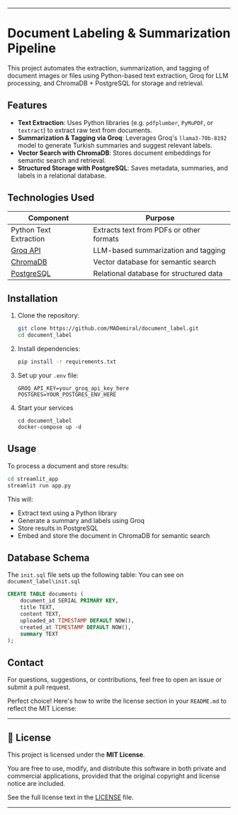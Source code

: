 
---


# Document Labeling & Summarization Pipeline

This project automates the extraction, summarization, and tagging of document images or files using Python-based text extraction, Groq for LLM processing, and ChromaDB + PostgreSQL for storage and retrieval.

## Features

- **Text Extraction**: Uses Python libraries (e.g. `pdfplumber`, `PyMuPDF`, or `textract`) to extract raw text from documents.
- **Summarization & Tagging via Groq**: Leverages Groq's `llama3-70b-8192` model to generate Turkish summaries and suggest relevant labels.
- **Vector Search with ChromaDB**: Stores document embeddings for semantic search and retrieval.
- **Structured Storage with PostgreSQL**: Saves metadata, summaries, and labels in a relational database.

## Technologies Used

| Component        | Purpose                          |
|------------------|----------------------------------|
| Python Text Extraction | Extracts text from PDFs or other formats |
| [Groq API](https://groq.com/) | LLM-based summarization and tagging |
| [ChromaDB](https://docs.trychroma.com/) | Vector database for semantic search |
| [PostgreSQL](https://www.postgresql.org/) | Relational database for structured data |


## Installation

1. Clone the repository:
   ```bash
   git clone https://github.com/MADemiral/document_label.git
   cd document_label
   ```

2. Install dependencies:
   ```bash
   pip install -r requirements.txt
   ```

3. Set up your `.env` file:
   ```
   GROQ_API_KEY=your_groq_api_key_here
   POSTGRES=YOUR_POSTGRES_ENV_HERE
   ```
4. Start your services
   ```
   cd document_label
   docker-compose up -d
   ```

## Usage

To process a document and store results:

```bash
cd streamlit_app
streamlit run app.py
```

This will:
- Extract text using a Python library
- Generate a summary and labels using Groq
- Store results in PostgreSQL
- Embed and store the document in ChromaDB for semantic search



## Database Schema

The `init.sql` file sets up the following table: You can see on `document_label\init.sql`

```sql
CREATE TABLE documents (
    document_id SERIAL PRIMARY KEY,
    title TEXT,
    content TEXT,
    uploaded_at TIMESTAMP DEFAULT NOW(),
    created_at TIMESTAMP DEFAULT NOW(),
    summary TEXT
);
```

## Contact

For questions, suggestions, or contributions, feel free to open an issue or submit a pull request.

Perfect choice! Here's how to write the license section in your `README.md` to reflect the MIT License:

---

## 📄 License

This project is licensed under the **MIT License**.

You are free to use, modify, and distribute this software in both private and commercial applications, provided that the original copyright and license notice are included.

See the full license text in the [LICENSE](LICENSE) file.

---
